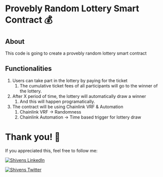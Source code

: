 # Provebly Random Lottery Smart Contract 💰

## About
This code is going to create a provebly random lottery smart contract

## Functionalities
1. Users can take part in the lottery by paying for the ticket
   1. The cumulative ticket fees of all participants will go to the winner of the lottery.
2. After X period of time, the lottery will automatically draw a winner
   1. And this will happen programatically.
3. The contract will be using Chainlink VRF & Automation
   1. Chainlink VRF -> Randomness
   2. Chainlink Automation -> Time based trigger for lottery draw

# Thank you! 🤗

If you appreciated this, feel free to follow me:

[![Shivens LinkedIn](https://img.shields.io/badge/LinkedIn-0077B5?style=for-the-badge&logo=linkedin&logoColor=white)](https://www.linkedin.com/in/shivends/)

[![Shivens Twitter](https://img.shields.io/badge/Twitter-1DA1F2?style=for-the-badge&logo=twitter&logoColor=white)](https://twitter.com/shiven_alfheimr)
